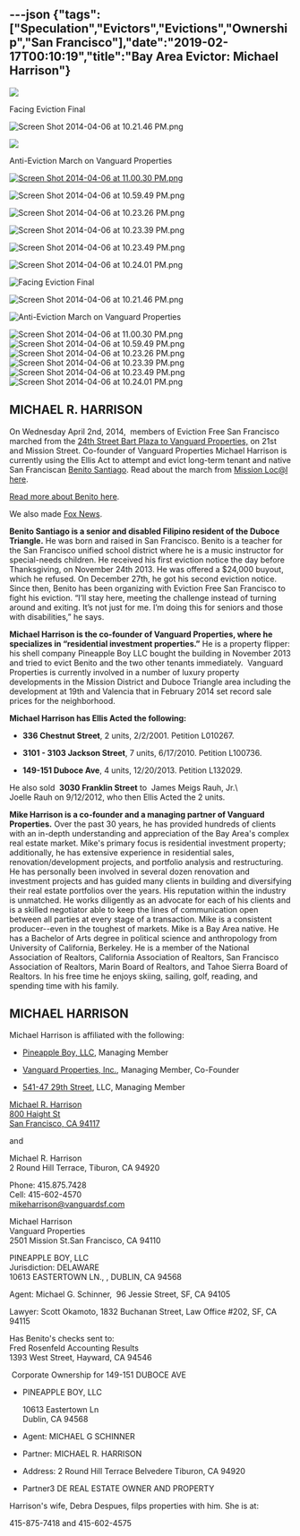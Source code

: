 ---json
{"tags":["Speculation","Evictors","Evictions","Ownership","San Francisco"],"date":"2019-02-17T00:10:19","title":"Bay Area Evictor: Michael Harrison"}
---

![](https://images.squarespace-cdn.com/content/v1/52b7d7a6e4b0b3e376ac8ea2/1400782770953-D3XLNQXTIDTCLBHOW3NQ/ke17ZwdGBToddI8pDm48kFTEgwhRQcX9r3XtU0e50sUUqsxRUqqbr1mOJYKfIPR7LoDQ9mXPOjoJoqy81S2I8N_N4V1vUb5AoIIIbLZhVYxCRW4BPu10St3TBAUQYVKcW7uEhC96WQdj-SwE5EpM0lAopPba9ZX3O0oeNTVSRxdHAmtcci_6bmVLoSDQq_pb/image-asset.jpeg)

Facing Eviction Final

![Screen Shot 2014-04-06 at 10.21.46 PM.png](https://images.squarespace-cdn.com/content/v1/52b7d7a6e4b0b3e376ac8ea2/1396847873013-07TN4EIZKKWH030M6B8F/ke17ZwdGBToddI8pDm48kEaPoaiRhECZ2rzCMk2XOtpZw-zPPgdn4jUwVcJE1ZvWhcwhEtWJXoshNdA9f1qD7SRUeo5q1QCP5W3CVI481cx4PsmOiTFDpWN9yge53JPX5WmLQ6z-WNxERBI-ZUgqpQ/Screen+Shot+2014-04-06+at+10.21.46+PM.png)

![](https://images.squarespace-cdn.com/content/v1/52b7d7a6e4b0b3e376ac8ea2/1396848076617-1JXYDRLI55CRDZ9U4H6N/ke17ZwdGBToddI8pDm48kNKU_v8gJAcxDrmB-soKvj1Zw-zPPgdn4jUwVcJE1ZvWEtT5uBSRWt4vQZAgTJucoTqqXjS3CfNDSuuf31e0tVH7wdpQi_gwH_-rfgB8xc3aCDYU5QsKfHvKofLxtwAwA5XleA9PsoOHujT9UMkA80c/image-asset.jpeg)

Anti-Eviction March on Vanguard Properties

[![Screen Shot 2014-04-06 at 11.00.30 PM.png](https://images.squarespace-cdn.com/content/v1/52b7d7a6e4b0b3e376ac8ea2/1396850227861-R5QFMHKKJSDXWTEHBY85/ke17ZwdGBToddI8pDm48kAgTtUMvpmLXaHWacJMOa9NZw-zPPgdn4jUwVcJE1ZvWQUxwkmyExglNqGp0IvTJZUJFbgE-7XRK3dMEBRBhUpwHhTG64gUE1x6WeTb6Rz2oNgKr7QlG980WrlbSoG5N1X3nq88lZO0wOwYQqlEvLPg/Screen+Shot+2014-04-06+at+11.00.30+PM.png)](https://www.youtube.com/watch?v=P7jiEXCl_T0) 

![Screen Shot 2014-04-06 at 10.59.49 PM.png](https://images.squarespace-cdn.com/content/v1/52b7d7a6e4b0b3e376ac8ea2/1396850227179-TMWKCX0RKNNN2S7CEYGO/ke17ZwdGBToddI8pDm48kHzgTBRmL7XLbyyNwNgSmx9Zw-zPPgdn4jUwVcJE1ZvWQUxwkmyExglNqGp0IvTJZUJFbgE-7XRK3dMEBRBhUpxPW_kTgXJoqx5LZ8-BW8VRzj68fMIb-IIlnOVPjxMW2aXm4b_eTOcWEX1-DxVdT4A/Screen+Shot+2014-04-06+at+10.59.49+PM.png)

![Screen Shot 2014-04-06 at 10.23.26 PM.png](https://images.squarespace-cdn.com/content/v1/52b7d7a6e4b0b3e376ac8ea2/1396848120086-WMRD09PD3IQANPHZ43TL/ke17ZwdGBToddI8pDm48kFWE6hVJEa-sz2pP54ADTldZw-zPPgdn4jUwVcJE1ZvWQUxwkmyExglNqGp0IvTJZUJFbgE-7XRK3dMEBRBhUpxh4ic6WDmt1qS82tGhqwez6jcLl0mLIOLiztf3U42rnJRXMlI9y-1uXdZs-s83zYc/Screen+Shot+2014-04-06+at+10.23.26+PM.png)

![Screen Shot 2014-04-06 at 10.23.39 PM.png](https://images.squarespace-cdn.com/content/v1/52b7d7a6e4b0b3e376ac8ea2/1396848121822-8HMNGBKAM2CZKO613G03/ke17ZwdGBToddI8pDm48kBYKkzKcHd1gssLejYuIJEhZw-zPPgdn4jUwVcJE1ZvWQUxwkmyExglNqGp0IvTJZUJFbgE-7XRK3dMEBRBhUpw6EBFQ45-86SB-OhJWNwgjOA274Qfw3BCyv7n0Vm5GGPX20rfS1l0QyS-L0RCEgTQ/Screen+Shot+2014-04-06+at+10.23.39+PM.png)

![Screen Shot 2014-04-06 at 10.23.49 PM.png](https://images.squarespace-cdn.com/content/v1/52b7d7a6e4b0b3e376ac8ea2/1396848125400-TQTDA8A8W37GHJKY8VV3/ke17ZwdGBToddI8pDm48kHGT6gfXdLb9mD2lmKWYScZZw-zPPgdn4jUwVcJE1ZvWQUxwkmyExglNqGp0IvTJZUJFbgE-7XRK3dMEBRBhUpzZTzMChq_5I-Wcv5qP7GgZOSY4c4g_2ss7CVaa0d_IMvjYe8_QMGx22FllcC2aLtU/Screen+Shot+2014-04-06+at+10.23.49+PM.png)

![Screen Shot 2014-04-06 at 10.24.01 PM.png](https://images.squarespace-cdn.com/content/v1/52b7d7a6e4b0b3e376ac8ea2/1396848129713-ZI8QWRWEZZEZUA8WI7VZ/ke17ZwdGBToddI8pDm48kN9BsZZMNW-AEdLDGyLdFXxZw-zPPgdn4jUwVcJE1ZvWQUxwkmyExglNqGp0IvTJZUJFbgE-7XRK3dMEBRBhUpwp72PlgKGECxqDXWlA6cxw1MKpRQI7Qip9oehhjhLBrq1oW9rMz-WawTrXTqe_fvo/Screen+Shot+2014-04-06+at+10.24.01+PM.png)

![Facing Eviction Final](https://images.squarespace-cdn.com/content/v1/52b7d7a6e4b0b3e376ac8ea2/1400782770953-D3XLNQXTIDTCLBHOW3NQ/ke17ZwdGBToddI8pDm48kFTEgwhRQcX9r3XtU0e50sUUqsxRUqqbr1mOJYKfIPR7LoDQ9mXPOjoJoqy81S2I8N_N4V1vUb5AoIIIbLZhVYxCRW4BPu10St3TBAUQYVKcW7uEhC96WQdj-SwE5EpM0lAopPba9ZX3O0oeNTVSRxdHAmtcci_6bmVLoSDQq_pb/image-asset.jpeg)

![Screen Shot 2014-04-06 at 10.21.46 PM.png](https://images.squarespace-cdn.com/content/v1/52b7d7a6e4b0b3e376ac8ea2/1396847873013-07TN4EIZKKWH030M6B8F/ke17ZwdGBToddI8pDm48kEaPoaiRhECZ2rzCMk2XOtpZw-zPPgdn4jUwVcJE1ZvWhcwhEtWJXoshNdA9f1qD7SRUeo5q1QCP5W3CVI481cx4PsmOiTFDpWN9yge53JPX5WmLQ6z-WNxERBI-ZUgqpQ/Screen+Shot+2014-04-06+at+10.21.46+PM.png)

![Anti-Eviction March on Vanguard Properties](https://images.squarespace-cdn.com/content/v1/52b7d7a6e4b0b3e376ac8ea2/1396848076617-1JXYDRLI55CRDZ9U4H6N/ke17ZwdGBToddI8pDm48kNKU_v8gJAcxDrmB-soKvj1Zw-zPPgdn4jUwVcJE1ZvWEtT5uBSRWt4vQZAgTJucoTqqXjS3CfNDSuuf31e0tVH7wdpQi_gwH_-rfgB8xc3aCDYU5QsKfHvKofLxtwAwA5XleA9PsoOHujT9UMkA80c/image-asset.jpeg)

![Screen Shot 2014-04-06 at 11.00.30 PM.png](https://images.squarespace-cdn.com/content/v1/52b7d7a6e4b0b3e376ac8ea2/1396850227861-R5QFMHKKJSDXWTEHBY85/ke17ZwdGBToddI8pDm48kAgTtUMvpmLXaHWacJMOa9NZw-zPPgdn4jUwVcJE1ZvWQUxwkmyExglNqGp0IvTJZUJFbgE-7XRK3dMEBRBhUpwHhTG64gUE1x6WeTb6Rz2oNgKr7QlG980WrlbSoG5N1X3nq88lZO0wOwYQqlEvLPg/Screen+Shot+2014-04-06+at+11.00.30+PM.png) ![Screen Shot 2014-04-06 at 10.59.49 PM.png](https://images.squarespace-cdn.com/content/v1/52b7d7a6e4b0b3e376ac8ea2/1396850227179-TMWKCX0RKNNN2S7CEYGO/ke17ZwdGBToddI8pDm48kHzgTBRmL7XLbyyNwNgSmx9Zw-zPPgdn4jUwVcJE1ZvWQUxwkmyExglNqGp0IvTJZUJFbgE-7XRK3dMEBRBhUpxPW_kTgXJoqx5LZ8-BW8VRzj68fMIb-IIlnOVPjxMW2aXm4b_eTOcWEX1-DxVdT4A/Screen+Shot+2014-04-06+at+10.59.49+PM.png) ![Screen Shot 2014-04-06 at 10.23.26 PM.png](https://images.squarespace-cdn.com/content/v1/52b7d7a6e4b0b3e376ac8ea2/1396848120086-WMRD09PD3IQANPHZ43TL/ke17ZwdGBToddI8pDm48kFWE6hVJEa-sz2pP54ADTldZw-zPPgdn4jUwVcJE1ZvWQUxwkmyExglNqGp0IvTJZUJFbgE-7XRK3dMEBRBhUpxh4ic6WDmt1qS82tGhqwez6jcLl0mLIOLiztf3U42rnJRXMlI9y-1uXdZs-s83zYc/Screen+Shot+2014-04-06+at+10.23.26+PM.png) ![Screen Shot 2014-04-06 at 10.23.39 PM.png](https://images.squarespace-cdn.com/content/v1/52b7d7a6e4b0b3e376ac8ea2/1396848121822-8HMNGBKAM2CZKO613G03/ke17ZwdGBToddI8pDm48kBYKkzKcHd1gssLejYuIJEhZw-zPPgdn4jUwVcJE1ZvWQUxwkmyExglNqGp0IvTJZUJFbgE-7XRK3dMEBRBhUpw6EBFQ45-86SB-OhJWNwgjOA274Qfw3BCyv7n0Vm5GGPX20rfS1l0QyS-L0RCEgTQ/Screen+Shot+2014-04-06+at+10.23.39+PM.png) ![Screen Shot 2014-04-06 at 10.23.49 PM.png](https://images.squarespace-cdn.com/content/v1/52b7d7a6e4b0b3e376ac8ea2/1396848125400-TQTDA8A8W37GHJKY8VV3/ke17ZwdGBToddI8pDm48kHGT6gfXdLb9mD2lmKWYScZZw-zPPgdn4jUwVcJE1ZvWQUxwkmyExglNqGp0IvTJZUJFbgE-7XRK3dMEBRBhUpzZTzMChq_5I-Wcv5qP7GgZOSY4c4g_2ss7CVaa0d_IMvjYe8_QMGx22FllcC2aLtU/Screen+Shot+2014-04-06+at+10.23.49+PM.png) ![Screen Shot 2014-04-06 at 10.24.01 PM.png](https://images.squarespace-cdn.com/content/v1/52b7d7a6e4b0b3e376ac8ea2/1396848129713-ZI8QWRWEZZEZUA8WI7VZ/ke17ZwdGBToddI8pDm48kN9BsZZMNW-AEdLDGyLdFXxZw-zPPgdn4jUwVcJE1ZvWQUxwkmyExglNqGp0IvTJZUJFbgE-7XRK3dMEBRBhUpwp72PlgKGECxqDXWlA6cxw1MKpRQI7Qip9oehhjhLBrq1oW9rMz-WawTrXTqe_fvo/Screen+Shot+2014-04-06+at+10.24.01+PM.png)

MICHAEL R. HARRISON
-------------------

On Wednesday April 2nd, 2014,  members of Eviction Free San Francisco marched from the [24th Street Bart Plaza to Vanguard Properties,](#) on 21st and Mission Street. Co-founder of Vanguard Properties Michael Harrison is currently using the Ellis Act to attempt and evict long-term tenant and native San Franciscan [Benito Santiago](http://newamericamedia.org/2014/03/bullied-by-the-system-filipino-american-senior-fights-eviction.php). Read about the march from [Mission Loc@l here](https://missionlocal.org/2014/04/eviction-protest-marches-to-vanguards-doors/.). 

[Read more about Benito here](http://newamericamedia.org/2014/03/bullied-by-the-system-filipino-american-senior-fights-eviction.php). 

We also made [Fox News](http://video.foxbusiness.com/v/3423055190001/silicon-valley-vs-the-99/#sp=show-clips).

**Benito Santiago is a senior and disabled Filipino resident of the Duboce Triangle.** He was born and raised in San Francisco. Benito is a teacher for the San Francisco unified school district where he is a music instructor for special-needs children. He received his first eviction notice the day before Thanksgiving, on November 24th 2013. He was offered a $24,000 buyout, which he refused. On December 27th, he got his second eviction notice. Since then, Benito has been organizing with Eviction Free San Francisco to fight his eviction. “I’ll stay here, meeting the challenge instead of turning around and exiting. It’s not just for me. I’m doing this for seniors and those with disabilities,” he says.

**Michael Harrison is the co-founder of Vanguard Properties, where he specializes in “residential investment properties.”** He is a property flipper: his shell company Pineapple Boy LLC bought the building in November 2013 and tried to evict Benito and the two other tenants immediately.  Vanguard Properties is currently involved in a number of luxury property developments in the Mission District and Duboce Triangle area including the development at 19th and Valencia that in February 2014 set record sale prices for the neighborhood. 

**Michael Harrison has Ellis Acted the following:**

*   **336 Chestnut Street**, 2 units, 2/2/2001. Petition L010267.
    
*   **3101 - 3103 Jackson Street**, 7 units, 6/17/2010. Petition L100736.
    
*   **149-151 Duboce Ave**, 4 units, 12/20/2013. Petition L132029.
    

He also sold  **3030 Franklin Street** to  James Meigs Rauh, Jr.\\  
Joelle Rauh on 9/12/2012, who then Ellis Acted the 2 units.

**Mike Harrison is a co-founder and a managing partner of Vanguard Properties.** Over the past 30 years, he has provided hundreds of clients with an in-depth understanding and appreciation of the Bay Area's complex real estate market. Mike's primary focus is residential investment property; additionally, he has extensive experience in residential sales, renovation/development projects, and portfolio analysis and restructuring. He has personally been involved in several dozen renovation and investment projects and has guided many clients in building and diversifying their real estate portfolios over the years. His reputation within the industry is unmatched. He works diligently as an advocate for each of his clients and is a skilled negotiator able to keep the lines of communication open between all parties at every stage of a transaction. Mike is a consistent producer--even in the toughest of markets. Mike is a Bay Area native. He has a Bachelor of Arts degree in political science and anthropology from University of California, Berkeley. He is a member of the National Association of Realtors, California Association of Realtors, San Francisco Association of Realtors, Marin Board of Realtors, and Tahoe Sierra Board of Realtors. In his free time he enjoys skiing, sailing, golf, reading, and spending time with his family.

MICHAEL HARRISON
----------------

Michael Harrison is affiliated with the following:

*   [Pineapple Boy, LLC](http://www.corporationwiki.com/California/San-Francisco/pineapple-boy-llc/46228838.aspx), Managing Member
    
*   [Vanguard Properties, Inc.](http://www.corporationwiki.com/California/San-Francisco/vanguard-properties-inc/43346948.aspx), Managing Member, Co-Founder
    
*   [541-47 29th Street](http://www.corporationwiki.com/California/San-Francisco/541-47-29th-street-llc/46333939.aspx), LLC, Managing Member
    

[Michael R. Harrison  
800 Haight St  
San Francisco, CA 94117](http://www.corporationwiki.com/California/San-Francisco/800-Haight-St-San-Francisco-CA-94117-a19774071.aspx)

and

Michael R. Harrison  
2 Round Hill Terrace, Tiburon, CA 94920

Phone: 415.875.7428  
Cell: 415-602-4570  
[mikeharrison@vanguardsf.com](mailto:mikeharrison@vanguardsf.com)

Michael Harrison  
Vanguard Properties  
2501 Mission St.San Francisco, CA 94110

PINEAPPLE BOY, LLC  
Jurisdiction: DELAWARE  
10613 EASTERTOWN LN., , DUBLIN, CA 94568 

Agent: Michael G. Schinner,  96 Jessie Street, SF, CA 94105

Lawyer: Scott Okamoto, 1832 Buchanan Street, Law Office #202, SF, CA 94115

Has Benito's checks sent to:  
Fred Rosenfeld Accounting Results  
1393 West Street, Hayward, CA 94546

 Corporate Ownership for 149-151 DUBOCE AVE

*   PINEAPPLE BOY, LLC
    
    10613 Eastertown Ln  
    Dublin, CA 94568
    
*   Agent: MICHAEL G SCHINNER
    
*   Partner: MICHAEL R. HARRISON
    
*   Address: 2 Round Hill Terrace Belvedere Tiburon, CA 94920
    
*   Partner3 DE REAL ESTATE OWNER AND PROPERTY
    

Harrison's wife, Debra Despues, filps properties with him. She is at:

415-875-7418 and 415-602-4575